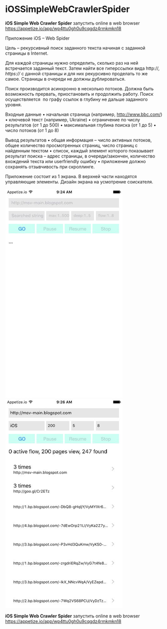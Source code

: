 # iOSSimpleWebCrawlerSpider

**iOS Simple Web Crawler Spider** запустить online в web browser 
https://appetize.io/app/wp4ttu0gh0u9cqgdz4rmkmkn18

Приложение iOS – Web Spider

Цель – рекурсивный поиск заданного текста начиная с заданной страницы в Internet.

Для каждой страницы нужно определить, сколько раз на ней встречается заданный текст.
Затем найти все гиперссылки вида http://*,  https://* с  данной страницы и для них рекурсивно
проделать то же самое. Страницы в очереди не должны дублироваться.

Поиск производится асинхронно в несколько потоков.  Должна быть возможность прервать,
приостановить и продолжить работу.  Поиск осуществляется ​ по графу ссылок в глубину
не дальше заданного уровня.

Входные данные
• начальная страница (например, http://www.bbc.com/)
• ключевой текст (например, Ukraine)
• ограничение по числу результатов (от 1 до 500)
• максимальная глубина поиска (от 1 до 5)
• число потоков (от 1 до 8)

Вывод результатов
• общая информация – число активных потоков, общее количество просмотренных
страниц, число страниц с найденным текстом
• список, каждый элемент которого показывает результат поиска – адрес страницы, в
очереди/закончен, количество вхождений текста или user­friendly ошибку
• приложение должно сохранять отзывчивость при скроллинге.

Приложение состоит из 1 экрана. В верхней части находятся управляющие элементы.
Дизайн экрана на усмотрение соискателя.


![img1](https://github.com/sergemoskalenko/iOSSimpleWebCrawlerSpider/blob/master/ios-spider0-6.jpg?raw=true) ![img2](https://github.com/sergemoskalenko/iOSSimpleWebCrawlerSpider/blob/master/ios-spider1-6.jpg?raw=true)

**iOS Simple Web Crawler Spider** запустить online в web browser 
https://appetize.io/app/wp4ttu0gh0u9cqgdz4rmkmkn18
